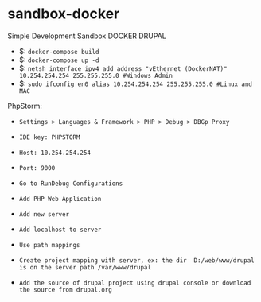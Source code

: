 sandbox-docker
===============

Simple Development Sandbox DOCKER DRUPAL 

- $: `docker-compose build`
- $: `docker-compose up -d`
- $: `netsh interface ipv4 add address "vEthernet (DockerNAT)" 10.254.254.254 255.255.255.0 #Windows Admin`
- $: `sudo ifconfig en0 alias 10.254.254.254 255.255.255.0 #Linux and MAC`


PhpStorm:
- `Settings > Languages & Framework > PHP > Debug > DBGp Proxy`
- `IDE key: PHPSTORM`
- `Host: 10.254.254.254`
- `Port: 9000`

- `Go to RunDebug Configurations`
- `Add PHP Web Application`
- `Add new server`
- `Add localhost to server`
- `Use path mappings`
- `Create project mapping with server, ex: the dir  D:/web/www/drupal is on the server path /var/www/drupal `
- `Add the source of drupal project using drupal console or download the source from drupal.org`
